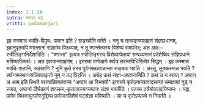 ```yaml
---
index: 1.1.24
sutra: ष्णान्ता षट्
vritti: padamanjari
---
```


 इह कस्मान्न भवति-विप्रुषः, पामान इति ? सङ्ख्येति वर्तते । ननु च तत्सङ्ख्याग्रहणं संज्ञाप्रधानम्, इहानुवृतमपि ष्णान्तानां संज्ञामेव विदध्याद्, न तु ष्णान्तेत्यस्य विशेष्यं समर्पभेद्; अत आह--स्त्रीलिङ्गनिर्देशादिति । "ष्णान्ता" इत्यत्र स्त्रीलिङ्गस्य विशेष्यापेक्षायां सम्बध्यमानं प्रदेशेष्विव संज्ञिप्रधाने भविष्यतीत्यर्थः । अत एवात्रान्तग्रहणम् । इतरथा वर्णग्रहणे सर्वत्र तदन्तविधिरित्येव सिद्धम् । इह कस्मान्न भवति-शतानि, सहस्राणि ? नुमि कृते तस्य पूर्वभक्तत्वान्नान्ता सङ्ख्या भवति । अस्तु, लुक्कस्मान्न भवति ? सर्वनामस्थानसन्निपातकृतो नुम् न तद् विहन्ति । अथेह कथं संज्ञा-अष्टानामिति ? कथं च न स्यात् ? अष्टन् अ आम् इति स्थिते परत्वान्नित्यत्वाच्च "अष्टन आ विभक्तौ" इत्यात्वे कृतेऽनान्तत्वादसत्यां संमज्ञायां नुड् न स्यात्, अष्टनो दीर्घग्रहणं ज्ञापकम्-कृतात्वस्याप्यष्टनः संज्ञा भवतीति । एतच्च तत्रैवोपपादयिष्यामः । यद्वा, प्रागेव विभक्त्युत्पतेरनुद्दिश्य प्रयोजनविशेषं षट्संज्ञा भविष्यति । सा च कृतेऽप्यात्वे न निवर्तते ॥